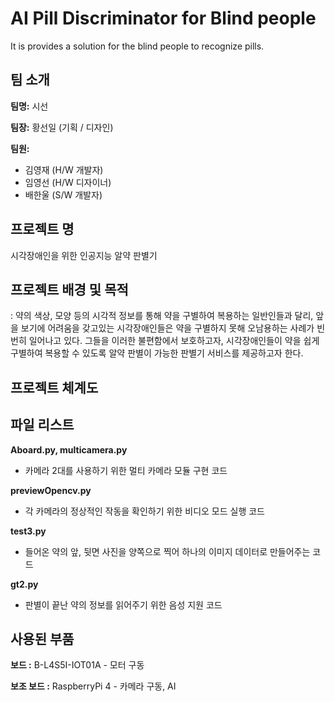 # AI Pill Discriminator for Blind people
It is provides a solution for the blind people to recognize pills.

## 팀 소개
**팀명:** 시선

**팀장:** 황선일 (기획 / 디자인)

**팀원:**

- 김영재 (H/W 개발자)
- 임영선 (H/W 디자이너)
- 배한울 (S/W 개발자)

## 프로젝트 명
시각장애인을 위한 인공지능 알약 판별기

## 프로젝트 배경 및 목적
: 약의 색상, 모양 등의 시각적 정보를 통해 약을 구별하여 복용하는 일반인들과 달리,
앞을 보기에 어려움을 갖고있는 시각장애인들은 약을 구별하지 못해 오남용하는 사례가 빈번히 일어나고 있다.
그들을 이러한 불편함에서 보호하고자, 시각장애인들이 약을 쉽게 구별하여 복용할 수 있도록 알약 판별이 가능한 판별기 서비스를 제공하고자 한다.

## 프로젝트 체계도

## 파일 리스트
**Aboard.py, multicamera.py**

- 카메라 2대를 사용하기 위한 멀티 카메라 모듈 구현 코드

**previewOpencv.py**

- 각 카메라의 정상적인 작동을 확인하기 위한 비디오 모드 실행 코드

**test3.py**

- 들어온 약의 앞, 뒷면 사진을 양쪽으로 찍어 하나의 이미지 데이터로 만들어주는 코드

**gt2.py**

- 판별이 끝난 약의 정보를 읽어주기 위한 음성 지원 코드

## 사용된 부품
**보드 :** B-L4S5I-IOT01A - 모터 구동

**보조 보드 :** RaspberryPi 4 - 카메라 구동, AI
